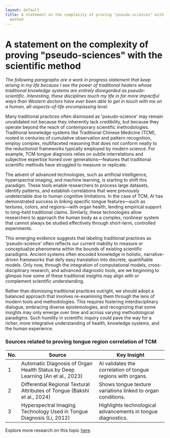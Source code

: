 ```yaml
---
layout: default
title: A statement on the complexity of proving "pseudo-sciences" with the scientific
  method
---
```

# A statement on the complexity of proving "pseudo-sciences" with the scientific method

*The following paragraphs are a work in progress statement that keep arising in my life because I see the power of traditional healers whose traditional knowledge systems are entirely disregarded as pseudo-scientific. Interesting, these disciplines touch my life in far more impactful ways than Western doctors have ever been able to get in touch with me on a human, all-aspects-of-life encompassing level.*

Many traditional practices often dismissed as 'pseudo-science' may remain unvalidated not because they inherently lack credibility, but because they operate beyond the reach of contemporary scientific methodologies. Traditional knowledge systems like Traditional Chinese Medicine (TCM), rooted in centuries of cumulative observation and pattern recognition, employ complex, multifaceted reasoning that does not conform neatly to the reductionist frameworks typically employed by modern science. For example, TCM tongue diagnosis relies on subtle interrelations and subjective expertise honed over generations—features that traditional scientific methods have struggled to measure or replicate.

The advent of advanced technologies, such as artificial intelligence, hyperspectral imaging, and machine learning, is starting to shift this paradigm. These tools enable researchers to process large datasets, identify patterns, and establish correlations that were previously undetectable due to human cognitive limitations. In the case of TCM, AI has demonstrated success in linking specific tongue features—such as textures, colors, and regions—with organ health, lending empirical support to long-held traditional claims. Similarly, these technologies allow researchers to approach the human body as a complex, nonlinear system that cannot always be studied effectively through short-term, controlled experiments.

This emerging evidence suggests that labeling traditional practices as 'pseudo-science' often reflects our current inability to measure or conceptualize phenomena within the bounds of existing scientific paradigms. Ancient systems often encoded knowledge in holistic, narrative-driven frameworks that defy easy translation into discrete, quantifiable models. Only now, through the integration of computational models, cross-disciplinary research, and advanced diagnostic tools, are we beginning to glimpse how some of these traditional insights may align with or complement scientific understanding.

Rather than dismissing traditional practices outright, we should adopt a balanced approach that involves re-examining them through the lens of modern tools and methodologies. This requires fostering interdisciplinary dialogue, embracing diverse epistemologies, and recognizing that some insights may only emerge over time and across varying methodological paradigms. Such humility in scientific inquiry could pave the way for a richer, more integrative understanding of health, knowledge systems, and the human experience.


### Sources related to proving tongue region correlation of TCM

| No. | Source                                                                        | Key Insight                                                  |
| --- | ----------------------------------------------------------------------------- | ------------------------------------------------------------ |
| 1   | Automatic Diagnosis of Organ Health Status by Deep Learning (An et al., 2023) | AI validates the correlation of tongue regions with organs.  |
| 2   | Differential Regional Textural Attributes of Tongue (Bakshi et al., 2024)     | Shows tongue texture variations linked to organ conditions.  |
| 3   | Hyperspectral Imaging Technology Used in Tongue Diagnosis (Li, 2012)          | Highlights technological advancements in tongue diagnostics. |

Explore more research on this topic [here](https://typeset.io/search?q=Chinese%20medicine%20tongue%20regions%20link%20to%20organs&utm_source=chatgpt).
